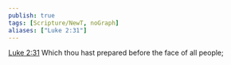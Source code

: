 ```yaml
---
publish: true
tags: [Scripture/NewT, noGraph]
aliases: ["Luke 2:31"]
---
```

[Luke 2:31](https://churchofjesuschrist.org/study/scriptures/nt/luke/2?lang=eng&id=p31#p31) Which thou hast prepared before the face of all people;
